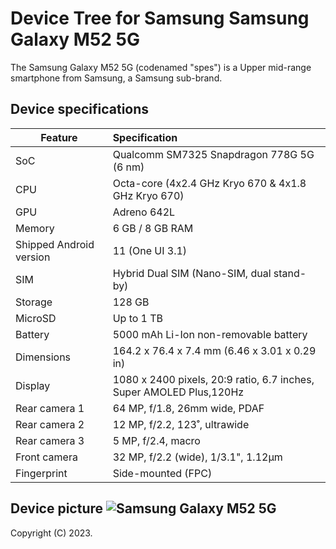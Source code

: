 # Device Tree for Samsung Samsung Galaxy M52 5G

The Samsung Galaxy M52 5G (codenamed "spes") is a Upper mid-range smartphone from Samsung, a Samsung sub-brand.

## Device specifications

| Feature                 | Specification                                               |
| ----------------------- | :---------------------------------------------------------- |
| SoC                     | Qualcomm SM7325 Snapdragon 778G 5G (6 nm)                   |
| CPU                     | Octa-core (4x2.4 GHz Kryo 670 & 4x1.8 GHz Kryo 670)         |
| GPU                     | Adreno 642L                                                 |
| Memory                  | 6 GB / 8 GB RAM                                             |
| Shipped Android version | 11 (One UI 3.1)                                             |
| SIM                     | Hybrid Dual SIM (Nano-SIM, dual stand-by)                   |
| Storage                 | 128 GB                                                      |
| MicroSD                 | Up to 1 TB                                                  |
| Battery                 | 5000 mAh Li-Ion non-removable battery                       |
| Dimensions              | 164.2 x 76.4 x 7.4 mm (6.46 x 3.01 x 0.29 in)               |
| Display                 | 1080 x 2400 pixels, 20:9 ratio, 6.7 inches, Super AMOLED Plus,120Hz      |
| Rear camera 1           | 64 MP, f/1.8, 26mm wide, PDAF                               |
| Rear camera 2           | 12 MP, f/2.2, 123˚, ultrawide                               |
| Rear camera 3           | 5 MP, f/2.4, macro                                          |
| Front camera            | 32 MP, f/2.2 (wide), 1/3.1", 1.12µm                         |
| Fingerprint             | Side-mounted (FPC)                                          |

## Device picture ![Samsung Galaxy M52 5G](https://images.samsung.com/is/image/samsung/p6pim/in/sm-m526blbhinu/gallery/in-galaxy-m52-5g-m526-sm-m526blbhinu-514950436?$650_519_PNG$ "Samsung Galaxy M52 5G")

Copyright (C) 2023.
